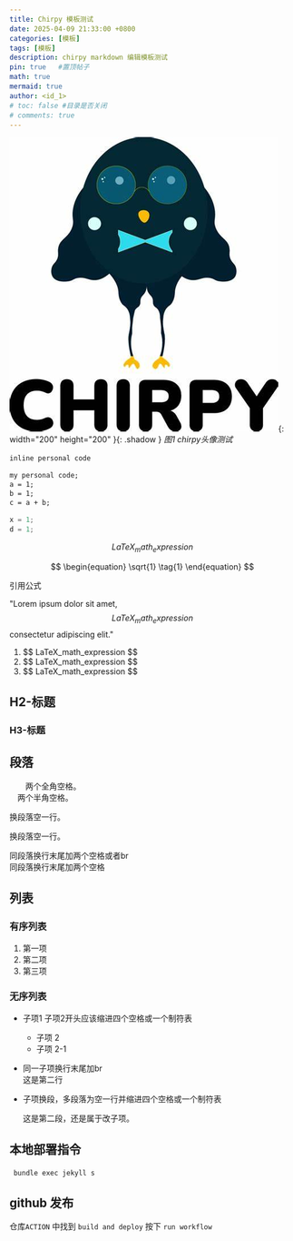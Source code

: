 ```yaml
---
title: Chirpy 模板测试
date: 2025-04-09 21:33:00 +0800
categories: [模板]
tags: [模板]     
description: chirpy markdown 编辑模板测试
pin: true   #置顶帖子
math: true
mermaid: true
author: <id_1>
# toc: false #目录是否关闭
# comments: true
---
```

<!-- 嵌入图像 -->
<!-- shadow 为阴影;可指定宽度高度自动裁剪;斜体为图片标题显示在图片下  -->
![img-description](/assets/img/module/chirpy_1.jpg){: width="200" height="200" }{: .shadow } 
_图1 chirpy头像测试_

<!-- 嵌入音频 -->
<!-- {%
  include embed/audio.html
  src='/path/to/audio.mp3'
  types='ogg|wav|aac'
  title='Demo audio'
%} -->

<!-- 嵌入视频 -->
<!-- {% 
    include embed/video.html 
    src='{}'
    title='Demo video'
%} -->

<!-- 嵌入平台视频 -->
<!-- {% 
    include embed/bilibili.html id='BV1Q44y1B7Wf' 
    title = 'demo video'
%} -->



<!-- 代码块部分 -->

<!-- 内联代码 左右加`即可-->
`inline personal code`

<!-- 代码块 -->
```
my personal code;
a = 1;
b = 1;
c = a + b;
```

<!-- 指定语言的代码块 -->
```c++
x = 1;
d = 1;
```
<!-- {: .nolineno } -->



<!-- math部分 -->
<!-- Block math, keep all blank lines -->

$$
LaTeX_math_expression
$$

<!-- Equation numbering, keep all blank lines  -->

$$
\begin{equation}
  \sqrt{1} 
  \tag{1}
\end{equation}
$$

引用公式

<!-- Inline math in lines, NO blank lines -->

"Lorem ipsum dolor sit amet, $$ LaTeX_math_expression $$ consectetur adipiscing elit."

<!-- Inline math in lists, escape the first `$` -->

1. \$$ LaTeX_math_expression $$
2. \$$ LaTeX_math_expression $$
3. \$$ LaTeX_math_expression $$


<!-- 文本编辑部分 -->

## H2-标题

### H3-标题

## 段落
&emsp;&emsp;两个全角空格。<br>
&ensp;&ensp;两个半角空格。

换段落空一行。

换段落空一行。

同段落换行末尾加两个空格或者br<br>
同段落换行末尾加两个空格

## 列表

### 有序列表

1. 第一项
2. 第二项
3. 第三项

### 无序列表

- 子项1 子项2开头应该缩进四个空格或一个制符表
    - 子项 2
    - 子项 2-1

- 同一子项换行末尾加br<br>
  这是第二行

- 子项换段，多段落为空一行并缩进四个空格或一个制符表

    这是第二段，还是属于改子项。

## 本地部署指令

` bundle exec jekyll s`

## github 发布
  仓库`ACTION` 中找到 `build and deploy` 按下 `run workflow`


